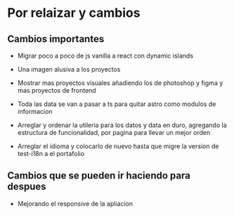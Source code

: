 # Por relaizar y cambios

## Cambios importantes

- Migrar poco a poco de js vanilla a react con dynamic islands

- Una imagen alusiva a los proyectos

- Mostrar mas proyectos visuales añadiendo los de photoshop y figma y mas proyectos de frontend

- Toda las data se van a pasar a ts para quitar astro como modulos de informacion

- Arreglar y ordenar la utileria para los datos y data en duro, agregando la estructura de funcionalidad, por pagina para llevar un 
mejor orden

- Arreglar el idioma y colocarlo de nuevo hasta que migre la version de test-i18n a el portafolio

## Cambios que se pueden ir haciendo para despues

- Mejorando el responsive de la apliacion
